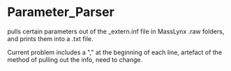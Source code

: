 # Parameter_Parser
pulls certain parameters out of the _extern.inf file in MassLynx .raw folders, and prints them into a .txt file.

Current problem includes a "," at the beginning of each line, artefact of the method of pulling out the info, need to change.
